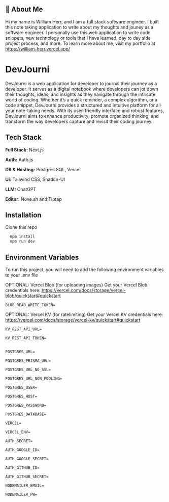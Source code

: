 ## 🚀 About Me

Hi my name is William Herr, and I am a full stack software engineer. I built this note taking application to write about my thoughts and jouney as a software engineer. I personally use this web application to write code snippets, new technology or tools that I have learned, day to day side project process, and more. To learn more about me, visit my portfolio at https://william-herr.vercel.app/

# DevJourni

DevJourni is a web application for developer to journal their journey as a developer. It serves as a digital notebook where developers can jot down their thoughts, ideas, and insights as they navigate through the intricate world of coding. Whether it’s a quick reminder, a complex algorithm, or a code snippet, DevJourni provides a structured and intuitive platform for all your note-taking needs. With its user-friendly interface and robust features, DevJourni aims to enhance productivity, promote organized thinking, and transform the way developers capture and revisit their coding journey.

## Tech Stack

**Full Stack:** Next.js

**Auth:** Auth.js

**DB & Hosting:** Postgres SQL, Vercel

**Ui:** Tailwind CSS, Shadcn-UI

**LLM:** ChatGPT

**Editor:** Nove.sh and Tiptap

## Installation

Clone this repo

```bash
  npm install
  npm run dev
```

## Environment Variables

To run this project, you will need to add the following environment variables to your .env file

OPTIONAL: Vercel Blob (for uploading images)
Get your Vercel Blob credentials here: https://vercel.com/docs/storage/vercel-blob/quickstart#quickstart

`BLOB_READ_WRITE_TOKEN=`

OPTIONAL: Vercel KV (for ratelimiting)
Get your Vercel KV credentials here: https://vercel.com/docs/storage/vercel-kv/quickstart#quickstart

`KV_REST_API_URL=`

`KV_REST_API_TOKEN=`

##

`POSTGRES_URL=`

`POSTGRES_PRISMA_URL=`

`POSTGRES_URL_NO_SSL=`

`POSTGRES_URL_NON_POOLING=`

`POSTGRES_USER=`

`POSTGRES_HOST=`

`POSTGRES_PASSWORD=`

`POSTGRES_DATABASE=`

`VERCEL=`

`VERCEL_ENV=`

`AUTH_SECRET=`

`AUTH_GOOGLE_ID=`

`AUTH_GOOGLE_SECRET=`

`AUTH_GITHUB_ID=`

`AUTH_GITHUB_SECRET=`

`NODEMAILER_EMAIL=`

`NODEMAILER_PW=`
